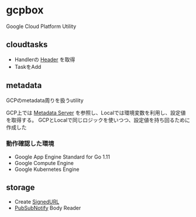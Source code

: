 # gcpbox
Google Cloud Platform Utility

## cloudtasks

* Handlerの [Header](https://cloud.google.com/tasks/docs/creating-appengine-handlers?hl=en#reading_app_engine_task_request_headers) を取得
* TaskをAdd

## metadata

GCPのmetadata周りを扱うutility

GCP上では [Metadata Server](https://cloud.google.com/compute/docs/storing-retrieving-metadata) を参照し、Localでは環境変数を利用し、設定値を取得する。
GCPとLocalで同じロジックを使いつつ、設定値を持ち回るために作成した

### 動作確認した環境

* Google App Engine Standard for Go 1.11
* Google Compute Engine
* Google Kubernetes Engine

## storage

* Create [SignedURL](https://cloud.google.com/storage/docs/access-control/signed-urls?hl=en)
* [PubSubNotify](https://cloud.google.com/storage/docs/pubsub-notifications?hl=en) Body Reader
